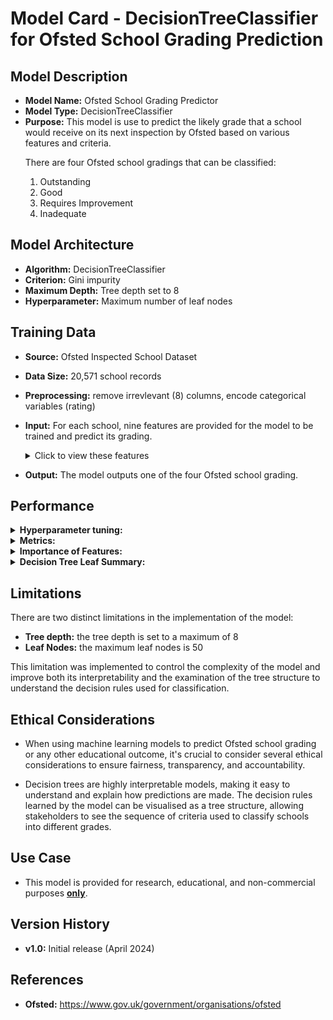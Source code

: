 # Model Card - DecisionTreeClassifier for Ofsted School Grading Prediction


## Model Description

- **Model Name:** Ofsted School Grading Predictor
- **Model Type:** DecisionTreeClassifier
- **Purpose:** This model is use to predict the likely grade that a school would receive on its next inspection by Ofsted based on various features and criteria. 
   <p>
    There are four Ofsted school gradings that can be classified:
    <ol type="1">
    <li>Outstanding</li>
    <li>Good</li>
    <li>Requires Improvement</li>
    <li>Inadequate</li>
    </ol>
   </p>

## Model Architecture

- **Algorithm:** DecisionTreeClassifier
- **Criterion:** Gini impurity
- **Maximum Depth:** Tree depth set to 8
- **Hyperparameter:** Maximum number of leaf nodes

## Training Data

- **Source:** Ofsted Inspected School Dataset
- **Data Size:** 20,571 school records
- **Preprocessing:** remove irrevlevant (8) columns, encode categorical variables (rating)
- **Input:** For each school, nine features are provided for the model to be trained and predict its grading.
   <details>
  <summary>Click to view these features</summary>
    <p>
    <ol type="1">
    <li>Gender Type - girls, boys, mixed</li>
    <li>Religious Ethos - Church of England, Roman Catholic, Other religion and non-faith</li>
    <li>Percentage of Pupils who are Boys</li>
    <li>Percentage of Pupils who are Girls</li>
    <li>Percentage of Pupils who have Enhance Health Care plan</li>
    <li>Percentage of Pupils who have Special Education Needs</li>
    <li>Percentage of Pupils who receive Free School Meals</li>
    <li>Percentage of Pupils who first language is English</li>
    <li>Percentage of Pupils who first language is not English</li>
    </ol>
    </p>
   </details>

- **Output:** The model outputs one of the four Ofsted school grading.

## Performance

   <div>
   <details>
  <summary><b>Hyperparameter tuning:</b></summary>
  
- `max_leaf_nodes` - grow tree with maximum number of leaf nodes
   
- **Method:** iteratively tune the `max_leaf_nodes` parameter by increasing in steps of `5`and find the best performing `max_leaf_nodes` setting

- The image below show the result of 10 iterations of the model. On each iteration the `max_leaf_nodes` hyperparameter is increased by 5.

- The best result is also shown with the `Best accuracy score: 0.8599` and the `Best maximum leaf nodes: 35`

   <div>
    <img style="width:700px" src="https://github.com/wrm65/Capstone-Project-2024/blob/main/images/decision_tree_01.png">
   </div>

   </details>
   </div>

   <div>
   <details>
  <summary><b>Metrics:</b></summary>

   <p>
  
   - `accuracy score` `recall score` `f1 score` `mean squared error`

   - The table below show the metric scores obtained for each classification (grading).
   </p>
  
  <div>
  
    <p>

   | Metric | Rating | Score |
   | --- | -- | --- |
   | **Accuracy score** | &nbsp; | 0.8599 |
   | **Mean squared error** | &nbsp; | 0.2094 |
   | **Recall score** | Outstanding | 0.1130 |
   | &nbsp; | Good | 0.9522 |
   | &nbsp; | Requires Improvement | 0 |
   | &nbsp; | Inadequate | 0.9963 |
   | **F1 score** | Outstanding | 0.1924 |
   | &nbsp; | Good | 0.8603 |
   | &nbsp; | Requires Improvement | 0 |
   | &nbsp; | Inadequate | 0.9743 |

   </p>

  </div>

   </details>
   </div>


   <div>
   <details>
  <summary><b>Importance of Features:</b></summary>
  
- The image below show the importance of each feature to the model, when making the predictions.
  
   <div>
    <img style="width:325px" src="https://github.com/wrm65/Capstone-Project-2024/blob/main/images/decision_tree_02.png">
   </div>

   </details>
   </div>

   <div>
   <details>
  <summary><b>Decision Tree Leaf Summary:</b></summary>

- With the maximum tree depth set to 8, the model produced 35 leaf nodes. The image below show the classification prediction for the 35 leaf nodes.

   <div>
    <img style="width:250px" src="https://github.com/wrm65/Capstone-Project-2024/blob/main/images/decision_tree_03.png">
   </div>

   </details>

## Limitations

<p>
  <div>
    There are two distinct limitations in the implementation of the model:
    <ul>
    <li><b>Tree depth:</b> the tree depth is set to a maximum of 8</li>
    <li><b>Leaf Nodes:</b> the maximum leaf nodes is 50</li>
    </ul>
  <div>
    This limitation was implemented to control the complexity of the model and improve both its interpretability and the examination of the tree structure to understand the decision rules used for classification.
  </div>
  <div>
</p>

## Ethical Considerations

- When using machine learning models to predict Ofsted school grading or any other educational outcome, it's crucial to consider several ethical considerations to ensure fairness, transparency, and accountability.

- Decision trees are highly interpretable models, making it easy to understand and explain how predictions are made. The decision rules learned by the model can be visualised as a tree structure, allowing stakeholders to see the sequence of criteria used to classify schools into different grades.

## Use Case

- This model is provided for research, educational, and non-commercial purposes <b><u>only</u></b>.

## Version History

- **v1.0:**  Initial release (April 2024)

## References

- **Ofsted:** https://www.gov.uk/government/organisations/ofsted
